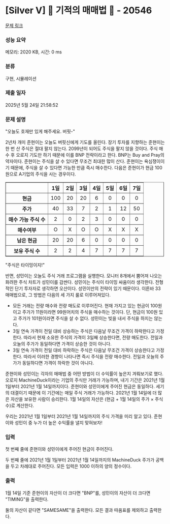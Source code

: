 # [Silver V] 🐜 기적의 매매법 🐜 - 20546 

[문제 링크](https://www.acmicpc.net/problem/20546) 

### 성능 요약

메모리: 2020 KB, 시간: 0 ms

### 분류

구현, 시뮬레이션

### 제출 일자

2025년 5월 24일 21:58:52

### 문제 설명

<p>"오늘도 호재만 있게 해주세요. 버핏-"</p>

<p>2년차 개미 준현이는 오늘도 버핏신에게 기도를 올린다. 장기 투자를 지향하는 준현이는 한 번 산 주식은 절대 팔지 않는다. 2099년이 되어도 주식을 팔지 않을 것이다. 주식 매수 후 오로지 기도만 하기 때문에 이를 BNP 전략이라고 한다. BNP는 Buy and Pray의 약자이다. 준현이는 주식을 살 수 있다면 무조건 최대한 많이 산다. 준현이는 욕심쟁이이기 때문에, 주식을 살 수 있다면 가능한 만큼 즉시 매수한다. 다음은 준현이가 현금 100원으로 A기업의 주식을 사는 경우이다.</p>

<table border="1" cellpadding="1" cellspacing="1" class="table table-bordered" style="width: 500px;">
	<thead>
		<tr>
			<th scope="row"> </th>
			<th scope="col">1일</th>
			<th scope="col">2일</th>
			<th scope="col">3일</th>
			<th scope="col">4일</th>
			<th scope="col">5일</th>
			<th scope="col">6일</th>
			<th scope="col">7일</th>
		</tr>
	</thead>
	<tbody>
		<tr>
			<th scope="row">현금</th>
			<td style="text-align: center;">100</td>
			<td style="text-align: center;">20</td>
			<td style="text-align: center;">20</td>
			<td style="text-align: center;">6</td>
			<td style="text-align: center;">0</td>
			<td style="text-align: center;">0</td>
			<td style="text-align: center;">0</td>
		</tr>
		<tr>
			<th scope="row">주가</th>
			<td style="text-align: center;">40</td>
			<td style="text-align: center;">33</td>
			<td style="text-align: center;">7</td>
			<td style="text-align: center;">2</td>
			<td style="text-align: center;">1</td>
			<td style="text-align: center;">12</td>
			<td style="text-align: center;">50</td>
		</tr>
		<tr>
			<th scope="row">매수 가능 주식 수</th>
			<td style="text-align: center;">2</td>
			<td style="text-align: center;">0</td>
			<td style="text-align: center;">2</td>
			<td style="text-align: center;">3</td>
			<td style="text-align: center;">0</td>
			<td style="text-align: center;">0</td>
			<td style="text-align: center;">0</td>
		</tr>
		<tr>
			<th scope="row">매수여부</th>
			<td style="text-align: center;">O</td>
			<td style="text-align: center;">X</td>
			<td style="text-align: center;">O</td>
			<td style="text-align: center;">O</td>
			<td style="text-align: center;">X</td>
			<td style="text-align: center;">X</td>
			<td style="text-align: center;">X</td>
		</tr>
		<tr>
			<th scope="row">남은 현금</th>
			<td style="text-align: center;">20</td>
			<td style="text-align: center;">20</td>
			<td style="text-align: center;">6</td>
			<td style="text-align: center;">0</td>
			<td style="text-align: center;">0</td>
			<td style="text-align: center;">0</td>
			<td style="text-align: center;">0</td>
		</tr>
		<tr>
			<th scope="row">보유 주식 수</th>
			<td style="text-align: center;">2</td>
			<td style="text-align: center;">2</td>
			<td style="text-align: center;">4</td>
			<td style="text-align: center;">7</td>
			<td style="text-align: center;">7</td>
			<td style="text-align: center;">7</td>
			<td style="text-align: center;">7</td>
		</tr>
	</tbody>
</table>

<p>"주식은 타이밍이지!"</p>

<p>반면, 성민이는 오늘도 주식 거래 프로그램을 실행한다. 모니터 8개에서 뿜어져 나오는 화려한 주식 차트가 성민이를 감싼다. 성민이는 주식이 타이밍 싸움이라 생각한다. 전형적인 단기 투자자로 생각하면 오산이다. 성민이만의 전략이 있기 때문이다. 이른바 33 매매법으로, 그 방법은 다음의 세 가지 룰로 이루어져있다.</p>

<ul>
	<li>모든 거래는 전량 매수와 전량 매도로 이루어진다. 현재 가지고 있는 현금이 100원이고 주가가 11원이라면 99원어치의 주식을 매수하는 것이다. 단, 현금이 100원 있고 주가가 101원이라면 주식을 살 수 없다. 성민이는 빚을 내서 주식을 하지는 않는다.</li>
	<li>3일 연속 가격이 전일 대비 상승하는 주식은 다음날 무조건 가격이 하락한다고 가정한다. 따라서 현재 소유한 주식의 가격이 3일째 상승한다면, 전량 매도한다. 전일과 오늘의 주가가 동일하다면 가격이 상승한 것이 아니다.</li>
	<li>3일 연속 가격이 전일 대비 하락하는 주식은 다음날 무조건 가격이 상승한다고 가정한다. 따라서 이러한 경향이 나타나면 즉시 주식을 전량 매수한다. 전일과 오늘의 주가가 동일하다면 가격이 하락한 것이 아니다.</li>
</ul>

<p>준현이와 성민이는 각자의 매매법 중 어떤 방법이 더 수익률이 높은지 겨뤄보기로 했다. 오로지 MachineDuck이라는 기업의 주식만 거래가 가능하며, 내기 기간은 2021년 1월 1일부터 2021년 1월 14일까지이다. 준현이와 성민이에게 주어진 현금은 동일하다. 세기의 대결이기 때문에 이 기간에는 매일 주식 거래가 가능하다. 2021년 1월 14일에 더 많은 자산을 보유한 사람이 승리한다. 1월 14일의 자산은 (현금 + 1월 14일의 주가 × 주식 수)로 계산한다.</p>

<p>우리는 2021년 1월 1일부터 2021년 1월 14일까지의 주식 가격을 미리 알고 있다. 준현이와 성민이 중 누가 더 높은 수익률을 낼지 맞혀보자!</p>

### 입력 

 <p>첫 번째 줄에 준현이와 성민이에게 주어진 현금이 주어진다.</p>

<p>두 번째 줄에 2021년 1월 1일부터 2021년 1월 14일까지의 MachineDuck 주가가 공백을 두고 차례대로 주어진다. 모든 입력은 1000 이하의 양의 정수이다.</p>

### 출력 

 <p>1월 14일 기준 준현이의 자산이 더 크다면 "BNP"를, 성민이의 자산이 더 크다면 "TIMING"을 출력한다.</p>

<p>둘의 자산이 같다면 "SAMESAME"을 출력한다. 모든 결과 따옴표를 제외하고 출력한다.</p>

